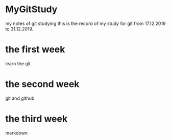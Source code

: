 # MyGitStudy
my notes of git studying
this is the record of my study for git from 17.12.2019 to 31.12.2019.
# the first week
learn the git 
# the second week
git and github
# the third week 
markdown